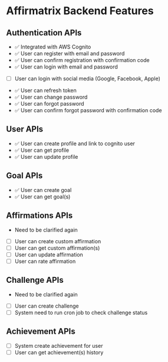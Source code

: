Affirmatrix Backend Features
============================
## Authentication APIs
- :white_check_mark: Integrated with AWS Cognito
- :white_check_mark: User can register with email and password
- :white_check_mark: User can confirm registration with confirmation code
- :white_check_mark: User can login with email and password
- [ ] User can login with social media (Google, Facebook, Apple)
- :white_check_mark: User can refresh token
- :white_check_mark: User can change password
- :white_check_mark: User can forgot password
- :white_check_mark: User can confirm forgot password with confirmation code

## User APIs
- :white_check_mark: User can create profile and link to cognito user
- :white_check_mark: User can get profile
- :white_check_mark: User can update profile

## Goal APIs
- :white_check_mark: User can create goal
- :white_check_mark: User can get goal(s)

## Affirmations APIs
- Need to be clarified again
- [ ] User can create custom affirmation
- [ ] User can get custom affirmation(s)
- [ ] User can update affirmation
- [ ] User can rate affirmation

## Challenge APIs
- Need to be clarified again
- [ ] User can create challenge
- [ ] System need to run cron job to check challenge status

## Achievement APIs
- [ ] System create achievement for user
- [ ] User can get achievement(s) history
